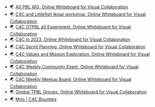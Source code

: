 - 🌏 [A0 PBL WG, Online Whiteboard for Visual Collaboration](https://miro.com/app/board/uXjVO4u0254=/)
- 🌏 [C4C and Littlefish Ikigai workshop, Online Whiteboard for Visual Collaboration](https://miro.com/app/board/uXjVPbKejuM=/)
- 🌏 [C4C GTPBL a0 Experiment, Online Whiteboard for Visual Collaboration](https://miro.com/app/board/uXjVODV6VmQ=/)
- 🌏 [C4C In 2023, Online Whiteboard for Visual Collaboration](https://miro.com/app/board/uXjVP0vNUtI=/)
- 🌏 [C4C Sprint Planning, Online Whiteboard for Visual Collaboration](https://miro.com/app/board/uXjVPLHlTW4=/)
- 🌏 [C4C Values and Mission Exploration, Online Whiteboard for Visual Collaboration](https://miro.com/app/board/uXjVO58g65o=/?moveToWidget=3458764525663955125)
- 🌏 [C4C Weekly Community Event, Online Whiteboard for Visual Collaboration](https://miro.com/app/board/uXjVO7zjWNg=/)
- 🌏 [C4C Weekly Meetup Board, Online Whiteboard for Visual Collaboration](https://miro.com/app/board/uXjVPQJzTqU=/?moveToWidget=3458764536132622013&cot=14)
- 🌏 [Gimbal TPBL Groups, Online Whiteboard for Visual Collaboration](https://miro.com/app/board/uXjVOM3liIk=/)
- 🌏 [Miro | C4C Bounties](https://miro.com/app/board/uXjVOuaM04Y=/?share_link_id=459956892074)
